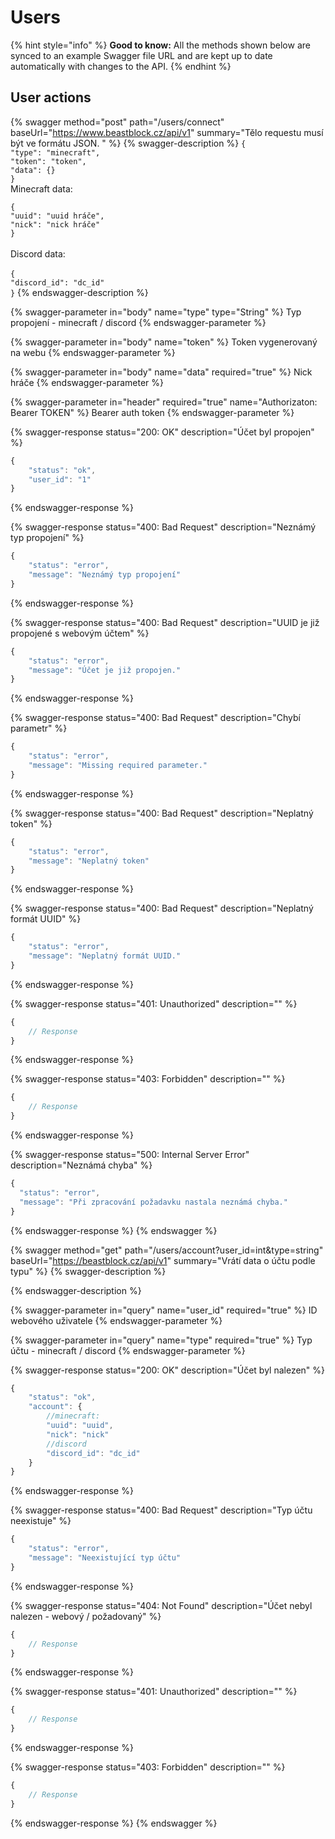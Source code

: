 # Users

{% hint style="info" %}
**Good to know:** All the methods shown below are synced to an example Swagger file URL and are kept up to date automatically with changes to the API.
{% endhint %}

## User actions

{% swagger method="post" path="/users/connect" baseUrl="https://www.beastblock.cz/api/v1" summary="Tělo requestu musí být ve formátu JSON. " %}
{% swagger-description %}
`{`\
&#x20; `"type": "minecraft",`\
&#x20; `"token": "token",`\
&#x20; `"data": {}`\
`}`\
Minecraft data:

`{`\
&#x20; `"uuid": "uuid hráče",`\
&#x20; `"nick": "nick hráče"`\
`}`\
\
Discord data:\
\
`{`\
&#x20; `"discord_id": "dc_id"`\
`}`
{% endswagger-description %}

{% swagger-parameter in="body" name="type" type="String" %}
Typ propojení - minecraft / discord
{% endswagger-parameter %}

{% swagger-parameter in="body" name="token" %}
Token vygenerovaný na webu
{% endswagger-parameter %}

{% swagger-parameter in="body" name="data" required="true" %}
Nick hráče
{% endswagger-parameter %}

{% swagger-parameter in="header" required="true" name="Authorizaton: Bearer TOKEN" %}
Bearer auth token
{% endswagger-parameter %}

{% swagger-response status="200: OK" description="Účet byl propojen" %}
```javascript
{
    "status": "ok",
    "user_id": "1"
}
```
{% endswagger-response %}

{% swagger-response status="400: Bad Request" description="Neznámý typ propojení" %}
```javascript
{
    "status": "error",
    "message": "Neznámý typ propojení"
}
```
{% endswagger-response %}

{% swagger-response status="400: Bad Request" description="UUID je již propojené s webovým účtem" %}
```javascript
{
    "status": "error",
    "message": "Účet je již propojen."
}
```
{% endswagger-response %}

{% swagger-response status="400: Bad Request" description="Chybí parametr" %}
```javascript
{
    "status": "error",
    "message": "Missing required parameter."
}
```
{% endswagger-response %}

{% swagger-response status="400: Bad Request" description="Neplatný token" %}
```javascript
{
    "status": "error",
    "message": "Neplatný token"
}
```
{% endswagger-response %}

{% swagger-response status="400: Bad Request" description="Neplatný formát UUID" %}
```javascript
{
    "status": "error",
    "message": "Neplatný formát UUID."
}
```
{% endswagger-response %}

{% swagger-response status="401: Unauthorized" description="" %}
```javascript
{
    // Response
}
```
{% endswagger-response %}

{% swagger-response status="403: Forbidden" description="" %}
```javascript
{
    // Response
}
```
{% endswagger-response %}

{% swagger-response status="500: Internal Server Error" description="Neznámá chyba" %}
```javascript
{
  "status": "error",
  "message": "Při zpracování požadavku nastala neznámá chyba."
}
```
{% endswagger-response %}
{% endswagger %}

{% swagger method="get" path="/users/account?user_id=int&type=string" baseUrl="https://beastblock.cz/api/v1" summary="Vrátí data o účtu podle typu" %}
{% swagger-description %}

{% endswagger-description %}

{% swagger-parameter in="query" name="user_id" required="true" %}
ID webového uživatele
{% endswagger-parameter %}

{% swagger-parameter in="query" name="type" required="true" %}
Typ účtu - minecraft / discord
{% endswagger-parameter %}

{% swagger-response status="200: OK" description="Účet byl nalezen" %}
```javascript
{
    "status": "ok",
    "account": {
        //minecraft:
        "uuid": "uuid",
        "nick": "nick"
        //discord
        "discord_id": "dc_id"
    }
}
```
{% endswagger-response %}

{% swagger-response status="400: Bad Request" description="Typ účtu neexistuje" %}
```javascript
{
    "status": "error",
    "message": "Neexistující typ účtu"
}
```
{% endswagger-response %}

{% swagger-response status="404: Not Found" description="Účet nebyl nalezen - webový / požadovaný" %}
```javascript
{
    // Response
}
```
{% endswagger-response %}

{% swagger-response status="401: Unauthorized" description="" %}
```javascript
{
    // Response
}
```
{% endswagger-response %}

{% swagger-response status="403: Forbidden" description="" %}
```javascript
{
    // Response
}
```
{% endswagger-response %}
{% endswagger %}

